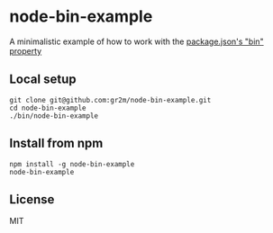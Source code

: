 # node-bin-example

A minimalistic example of how to work with the [package.json's "bin" property](https://docs.npmjs.com/files/package.json#bin)

## Local setup

```
git clone git@github.com:gr2m/node-bin-example.git
cd node-bin-example
./bin/node-bin-example
```

## Install from npm

```
npm install -g node-bin-example
node-bin-example
```

## License

MIT
